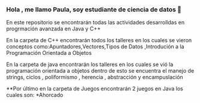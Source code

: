 ### Hola , me llamo Paula, soy estudiante de ciencia de datos 👋
En este repositorio se encontrarán todas las actividades desarrolldas en progrmación avanzada en Java y C++

En la carpeta de C++ encontrarán todos los talleres en los cuales se vieron conceptos como:Apuntadores,Vectores,Tipos de Datos ,Introdución a la Programación Orientada a Objetos

En la carpeta de java encontrarán los talleres en los cuales se vió la programación orientada a objetos
dentro de esto se encuentra el manejo de strings, ciclos , poliformismo , herencia , abstracción y encampuslación 

**Por último en la carpeta de Juegos encontrarán 2 juegos en Java los cuales son:
*Ahorcado 

